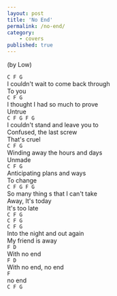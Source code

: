 ```yaml
---
layout: post
title: 'No End'
permalink: /no-end/
category:
    - covers
published: true
---
```


(by Low)  

`C F G`  
I couldn't wait to come back through  
To you  
`C F G`  
I thought I had so much to prove  
Untrue  
`C F G F G`    
I couldn't stand and leave you to  
Confused, the last screw  
That's cruel  
`C F G`  
Winding away the hours and days  
Unmade  
`C F G`  
Anticipating plans and ways  
To change  
`C F G F G`  
So many thing s that I can't take  
Away, It's today  
It's too late  
`C F G`  
`C F G`  
`C F G`  
Into the night and out again  
My friend is away  
`F D`  
With no end  
`F D`  
With no end, no end  
`F`  
no end  
`C F G`  
